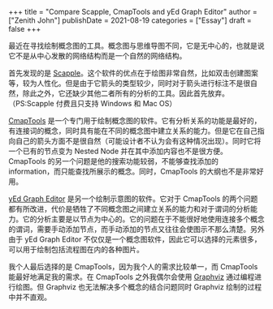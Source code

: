 +++
title = "Compare Scapple, CmapTools and yEd Graph Editor"
author = ["Zenith John"]
publishDate = 2021-08-19
categories = ["Essay"]
draft = false
+++

最近在寻找绘制概念图的工具。概念图与思维导图不同，它是无中心的，也就是说它不是从中心发散的网络结构而是一个自然的网络结构。

首先发现的是 [Scapple](https://www.literatureandlatte.com/scapple/overview)。这个软件的优点在于绘图非常自然，比如双击创建图案等，较为人性化。但是由于它箭头的类型较少，同时对于箭头进行标注不是很自然，除此之外，它还缺少其他二者所有的分析的工具。因此首先放弃。（PS:Scapple 付费且只支持 Windows 和 Mac OS）

[CmapTools](https://cmap.ihmc.us/cmaptools/) 是一个专门用于绘制概念图的软件。它有分析关系的功能是最好的，有连接词的概念，同时具有能在不同的概念图中建立关系的能力。但是它在自己指向自己的箭头方面不是很自然（可能设计者不认为会有这种情况出现）。同时它将一个已有的节点变为 Nested Node 并在其中添加内容也不是很方便。CmapTools 的另一个问题是他的搜索功能较弱，不能够查找添加的 information，而只能查找所展示的概念。同时，CmapTools 的大纲也不是非常好用。

[yEd Graph Editor](https://www.yworks.com/products/yed) 是另一个绘制示意图的软件。它对于 CmapTools 的两个问题都有所改进，代价是牺牲了不同概念图之间建立关系的能力和对于谓词的分析能力。它的分析主要是以节点为中心的。它的问题在于不能很好地使用连接多个概念的谓词，需要手动添加节点，而手动添加的节点又往往会使图示不那么清楚。另外由于 yEd Graph Editor 不仅仅是一个概念图软件，因此它可以选择的元素很多，可以用于绘制包括流程图在内的各种图片。

我个人最后选择的是 CmapTools，因为我个人的需求比较单一，而 CmapTools 能最好地满足我的需求。在 CmapTools 之外我偶尔会使用 [Graphviz](https://graphviz.org) 通过编程进行绘图。但 Graphviz 也无法解决多个概念的结合问题同时 Graphviz 绘制的过程中并不直观。
